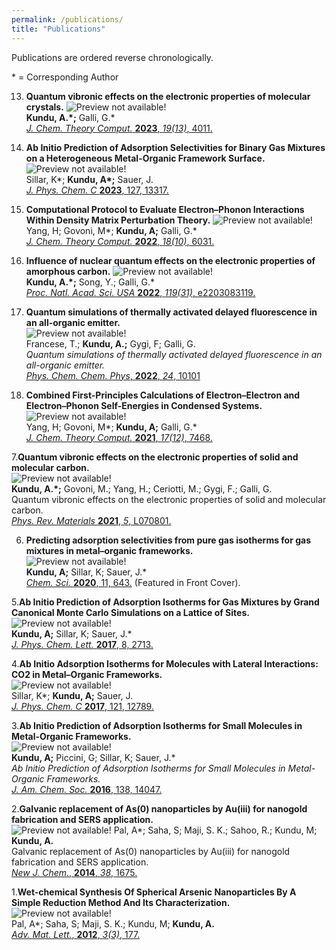 ```yaml
---
permalink: /publications/
title: "Publications"
---
```


Publications are ordered reverse chronologically.

\* =  Corresponding Author

13. **Quantum vibronic effects on the electronic properties of molecular crystals.** 
![Preview not available!](/assets/images/pubs/jctc2023.png)   
**Kundu, A.\*;** Galli, G.\*   
[*J. Chem. Theory Comput.* **2023**, *19(13)*, 4011.](https://doi.org/10.1021/acs.jctc.3c00424) 



12. **Ab Initio Prediction of Adsorption Selectivities for Binary Gas Mixtures on a
Heterogeneous Metal-Organic Framework Surface.**   
![Preview not available!](/assets/images/pubs/jpcc2023.png)  
Sillar, K\*; **Kundu, A\*;** Sauer, J.   
[*J. Phys. Chem. C* **2023**, 127, 13317.](https://doi.org/10.1021/acs.jpcc.3c02494)



11. **Computational Protocol to Evaluate Electron–Phonon Interactions Within Density Matrix Perturbation Theory.**
![Preview not available!](/assets/images/pubs/jctc2022.png)   
Yang, H; Govoni, M\*; **Kundu, A;** Galli, G.\*   
[*J. Chem. Theory Comput.* **2022**, *18(10)*, 6031.](https://doi.org/10.1021/acs.jctc.2c00579)



10. **Influence of nuclear quantum effects on the electronic properties of amorphous carbon.**
![Preview not available!](/assets/images/pubs/pnas2022.png)   
**Kundu, A.\*;** Song, Y.; Galli, G.\*    
[*Proc. Natl. Acad. Sci. USA* **2022**, *119(31)*, e2203083119.](https://doi.org/10.1073/pnas.2203083119)



9. **Quantum simulations of thermally activated delayed fluorescence in an all-organic emitter.**    
![Preview not available!](/assets/images/pubs/pccp2022.png)   
Francese, T.; **Kundu, A.;** Gygi, F; Galli, G.   
*Quantum simulations of thermally activated delayed fluorescence in an all-organic emitter.*    
[*Phys. Chem. Chem. Phys*, **2022**, *24*, 10101](https://doi.org/10.1039/D2CP01147F)



8. **Combined First-Principles Calculations of Electron–Electron and Electron–Phonon Self-Energies in Condensed Systems.**   
![Preview not available!](/assets/images/pubs/jctc2021.png)   
Yang, H; Govoni, M\*; **Kundu, A;** Galli, G.\*   
[*J. Chem. Theory Comput.* **2021**, *17(12)*, 7468.](https://doi.org/10.1021/acs.jctc.1c00605)



7.**Quantum vibronic effects on the electronic properties of solid and molecular carbon.**    
![Preview not available!](/assets/images/pubs/prm2021.png)   
**Kundu, A.\*;** Govoni, M.; Yang, H.; Ceriotti, M.; Gygi, F.; Galli, G.   
Quantum vibronic effects on the electronic properties of solid and molecular carbon.   
[*Phys. Rev. Materials* **2021**, *5*, L070801.](https://doi.org/10.1103/PhysRevMaterials.5.L070801)



6. **Predicting adsorption selectivities from pure gas isotherms for gas mixtures in metal–organic frameworks.**   
![Preview not available!](/assets/images/pubs/chmsci2020.png)   
**Kundu, A;** Sillar, K; Sauer, J.\*   
[*Chem. Sci.* **2020**, 11, 643.](https://doi.org/10.1039/C9SC03008E) (Featured in Front Cover).


 
5.**Ab Initio Prediction of Adsorption Isotherms for Gas Mixtures by Grand Canonical Monte Carlo Simulations on a Lattice of Sites.**   
![Preview not available!](/assets/images/pubs/jpcl2017.png)   
**Kundu, A;** Sillar, K; Sauer, J.\*   
[*J. Phys. Chem. Lett.* **2017**, 8, 2713.](https://doi.org/10.1021/acs.jpclett.7b01205) 



4.**Ab Initio Adsorption Isotherms for Molecules with Lateral Interactions: CO2 in Metal–Organic Frameworks.**   
![Preview not available!](/assets/images/pubs/jpcc2017.png)   
Sillar, K\*; **Kundu, A;** Sauer, J.   
[*J. Phys. Chem. C* **2017**, 121, 12789.](https://doi.org/10.1021/acs.jpcc.7b02806)




3.**Ab Initio Prediction of Adsorption Isotherms for Small Molecules in Metal-Organic Frameworks.**   
![Preview not available!](/assets/images/pubs/jacs2016.png)   
**Kundu, A;** Piccini, G; Sillar, K; Sauer, J.\*   
*Ab Initio Prediction of Adsorption Isotherms for Small Molecules in Metal-Organic Frameworks.*   
[*J. Am. Chem. Soc.* **2016**, 138, 14047.](https://doi.org/10.1021/jacs.6b08646)




2.**Galvanic replacement of As(0) nanoparticles by Au(iii) for nanogold fabrication and SERS application.**     
![Preview not available!](/assets/images/pubs/njc2014.png)
Pal, A\*; Saha, S; Maji, S. K.; Sahoo, R.; Kundu, M; **Kundu, A.**    
Galvanic replacement of As(0) nanoparticles by Au(iii) for nanogold fabrication and SERS application.  
[*New J. Chem.*, **2014**, *38*, 1675.](https://doi.org/10.1039/C3NJ01489D)




1.**Wet-chemical Synthesis Of Spherical Arsenic Nanoparticles By A Simple Reduction Method And Its Characterization.**     
![Preview not available!](/assets/images/pubs/aml2012.png)   
Pal, A\*; Saha, S; Maji, S. K.; Kundu, M; **Kundu, A.**    
[*Adv. Mat. Lett.*, **2012**, *3(3)*, 177.](https://doi.org/10.5185/amlett.2011.9305)

